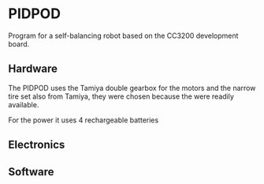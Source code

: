 # PIDPOD

Program for a self-balancing robot based on the CC3200 development board.

## Hardware

The PIDPOD uses the Tamiya double gearbox for the motors and the narrow tire set also from Tamiya, they were chosen because the were readily available.

For the power it uses 4 rechargeable batteries

## Electronics

## Software